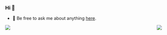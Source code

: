 ### Hi 👋





- 💬 Be free to ask me about anything [here](https://github.com/lyr-2000/lyr-2000/issues).



<img align="left" src="https://github-readme-stats.vercel.app/api?username=lyr-2000&show_icons=true&hide_border=true">

<img align="right" src="https://github-readme-stats.vercel.app/api/top-langs/?username=lyr-2000&hide_border=true">
 







